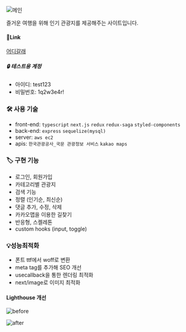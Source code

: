 ![메인](https://user-images.githubusercontent.com/63515344/176602132-27390831-28c0-448e-af08-a153b2bf3885.png)

즐거운 여행을 위해 인기 관광지를 제공해주는 사이트입니다.

#### 🔗Link

[어디갈래](http://www.nicetravel.kr/)

##### 🔒 테스트용 계정

- 아이디: test123
- 비밀번호: 1q2w3e4r!

### 🛠 사용 기술

- front-end: `typescript` `next.js` `redux` `redux-saga` `styled-components`
- back-end: `express` `sequelize(mysql)`
- server: `aws ec2`
- apis: `한국관광공사_국문 관광정보 서비스` `kakao maps`

### 🏷️ 구현 기능

- 로그인, 회원가입
- 카테고리별 관광지
- 검색 기능
- 정렬 (인기순, 최신순)
- 댓글 추가, 수정, 삭제
- 카카오맵을 이용한 길찾기
- 반응형, 스켈레톤
- custom hooks (input, toggle)

### 💡성능최적화

- 폰트 ttf에서 woff로 변환
- meta tag를 추가해 SEO 개선
- usecallback을 통한 렌더링 최적화
- next/image로 이미지 최적화

#### Lighthouse 개선

![before](https://user-images.githubusercontent.com/63515344/176900482-c893e5d6-71ba-4805-b2cc-5e9ff1705d91.png)

![after](https://user-images.githubusercontent.com/63515344/176900498-c3d006aa-529d-4c44-9c54-45e4ce2a6446.png)
